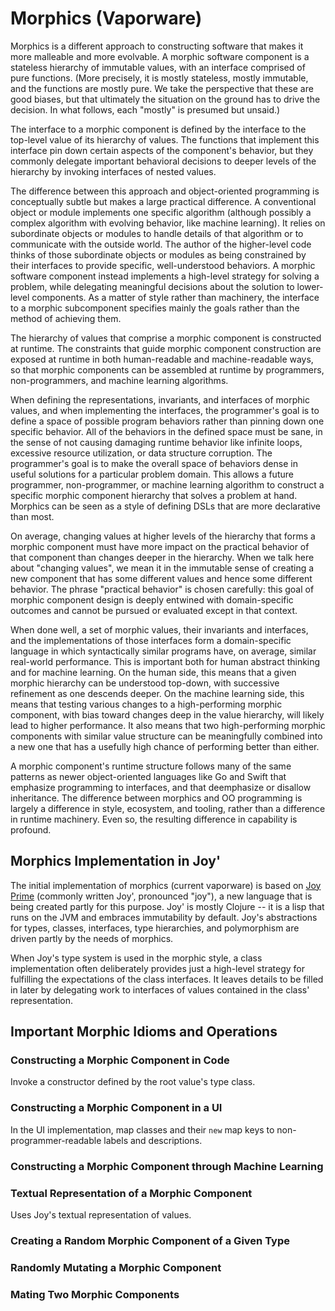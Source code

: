 # Morphics (Vaporware)

Morphics is a different approach to constructing software that makes it more malleable and more
evolvable. A morphic software component is a stateless hierarchy of immutable values, with an
interface comprised of pure functions. (More precisely, it is mostly stateless, mostly immutable,
and the functions are mostly pure. We take the perspective that these are good biases, but that ultimately 
the situation on the ground has to drive the decision. In what follows, each "mostly" is presumed but unsaid.)

The interface to a morphic component is defined by the interface to the top-level value of its
hierarchy of values. The functions that implement this interface pin down certain aspects of the 
component's behavior, but they commonly delegate important behavioral decisions to deeper levels 
of the hierarchy by invoking interfaces of nested values.

The difference between this approach and object-oriented programming is conceptually subtle
but makes a large practical difference. A conventional object or module implements one specific
algorithm (although possibly a complex algorithm with evolving behavior, like machine learning). 
It relies on subordinate objects or modules to handle details of that algorithm or to communicate with 
the outside world. The author of the higher-level code thinks of those subordinate objects or modules 
as being constrained by their interfaces to provide specific, well-understood behaviors. A morphic software 
component instead implements a high-level strategy for solving a problem, while delegating meaningful 
decisions about the solution to lower-level components. As a matter of style rather than machinery, 
the interface to a morphic subcomponent specifies mainly the goals rather than the method of achieving them.

The hierarchy of values that comprise a morphic component is constructed at runtime. The
constraints that guide morphic component construction are exposed at runtime in both human-readable
and machine-readable ways, so that morphic components can be assembled at runtime by programmers,
non-programmers, and machine learning algorithms.

When defining the representations, invariants, and interfaces of morphic values, and when
implementing the interfaces, the programmer's goal is to define a space of possible program 
behaviors rather than pinning down one specific behavior.  All of the behaviors in the defined space 
must be sane, in the sense of not causing damaging runtime behavior like infinite loops, 
excessive resource utilization, or data structure corruption. 
The programmer's goal is to make the overall space of behaviors dense in useful
solutions for a particular problem domain. This allows a future programmer, non-programmer, or
machine learning algorithm to construct a specific morphic component hierarchy that solves a problem
at hand. Morphics can be seen as a style of defining DSLs that are more declarative than most.

On average, changing values at higher levels of the hierarchy that forms a morphic component 
must have more impact on the practical behavior of that component than changes deeper in the hierarchy.
When we talk here about "changing values", we mean it in the immutable sense of creating a new
component that has some different values and hence some different behavior.
The phrase "practical behavior" is chosen carefully: this goal of morphic component design 
is deeply entwined with domain-specific outcomes and cannot be pursued or evaluated except in
that context. 

When done well, a set of morphic values, their invariants and interfaces, and the implementations
of those interfaces form a domain-specific language in which syntactically similar programs have, 
on average, similar real-world performance. This is important both for human abstract thinking and 
for machine learning. On the human side, this means that a given morphic hierarchy can be understood 
top-down, with successive refinement as one descends deeper. On the machine learning side, this means
that testing various changes to a high-performing morphic component, with  bias toward changes deep
in the value hierarchy, will likely lead to higher performance. It also means that two high-performing 
morphic components with similar value structure can be meaningfully combined into a new one that has a 
usefully high chance of performing better than either. 

A morphic component's runtime structure follows many of the same patterns as newer object-oriented
languages like Go and Swift that emphasize programming to interfaces, and that deemphasize or
disallow inheritance. The difference between morphics and OO programming is largely a
difference in style, ecosystem, and tooling, rather than a difference in runtime machinery. Even so,
the resulting difference in capability is profound.

## Morphics Implementation in Joy'

The initial implementation of morphics (current vaporware) is based on [Joy Prime](https://github.com/joy-prime/joy-prime) 
(commonly written Joy', pronounced "joy"), a new language that is being created partly for this purpose.
Joy' is mostly Clojure -- it is a lisp that runs on the JVM and embraces immutability by default.
Joy's abstractions for types, classes, interfaces, type hierarchies, and polymorphism are driven partly
by the needs of morphics.

When Joy's type system is used in the morphic style, a class implementation often 
deliberately provides just a high-level strategy for fulfilling the expectations of the class
interfaces. It leaves details to be filled in later by delegating work to interfaces of values 
contained in the class' representation.

## Important Morphic Idioms and Operations

### Constructing a Morphic Component in Code

Invoke a constructor defined by the root value's type class.

### Constructing a Morphic Component in a UI

In the UI implementation, map classes and their `new` map keys to non-programmer-readable
labels and descriptions.

### Constructing a Morphic Component through Machine Learning

### Textual Representation of a Morphic Component

Uses Joy's textual representation of values.

### Creating a Random Morphic Component of a Given Type

### Randomly Mutating a Morphic Component

### Mating Two Morphic Components



